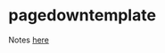 # pagedowntemplate

Notes [here](https://docs.google.com/document/d/1oBuFnqwBykkhVGMpLsEBAEBbh-ZBtVEX5lE9kSk9X6w/edit?usp=sharing)
